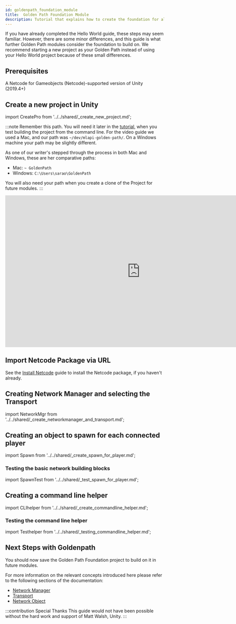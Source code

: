 ```yaml
---
id: goldenpath_foundation_module
title:  Golden Path Foundation Module
description: Tutorial that explains how to create the foundation for all the future Goldan path modules, the foundation module includes, creating a new project, Installing Netcode for Gameobjects ,  creating and testing the basic networking building blocks, and creating and testing a commandline helper. 
---
```


If you have already completed the Hello World guide, these steps may seem familiar. However, there are some minor differences, and this guide is what further Golden Path modules consider the foundation to build on. We recommend starting a new project as your Golden Path instead of using your Hello World project because of these small differences.


## Prerequisites

A Netcode for Gameobjects (Netcode)-supported version of Unity (2019.4+)

## Create a new project in Unity

              
import CreatePro from '../../shared/_create_new_project.md';

<CreatePro/>

:::note
Remember this path. You will need it later in the [tutorial](#creating-a-command-line-helper), when you test building the project from the command line. For the video guide we used a Mac, and our path was `~/dev/mlapi-golden-path/`. On a Windows machine your path may be slightly different.

As one of our writer's stepped through the process in both Mac and Windows, these are her comparative paths:
* Mac: `~ GoldenPath`
* Windows: `C:\Users\sarao\GoldenPath`

You will also need your path when you create a clone of the Project for future modules.
:::

<iframe src="https://www.youtube.com/embed/AOZE-b9Q8R8?playlist=AOZE-b9Q8R8&loop=1&&autoplay=0&controls=1&showinfo=0&mute=1"   width="854px"
        height="480px" className="video-container" frameborder="0" position="relative" allow="accelerometer; autoplay; loop; playlist; clipboard-write; encrypted-media; gyroscope; picture-in-picture"  allowfullscreen=""></iframe>


## Import Netcode Package via URL

See the [Install Netcode](../../migration/installation.md) guide to install the Netcode package, if you haven't already.

## Creating Network Manager and selecting the Transport

import NetworkMgr from '../../shared/_create_networkmanager_and_transport.md';

<NetworkMgr/>

## Creating an object to spawn for each connected player

import Spawn from '../../shared/_create_spawn_for_player.md';

<Spawn/>

### Testing the basic network building blocks

import SpawnTest from '../../shared/_test_spawn_for_player.md';

<SpawnTest/>

## Creating a command line helper

import CLIhelper from '../../shared/_create_commandline_helper.md';

<CLIhelper/>

### Testing the command line helper

import Testhelper from '../../shared/_testing_commandline_helper.md';

<Testhelper/>

## Next Steps with Goldenpath

You should now save the Golden Path Foundation project to build on it in future modules.

For more information on the relevant concepts introduced here please refer to the following sections of the documentation:

- [Network Manager](../../components/networkmanager.md)
- [Transport](../advanced-topics/../../advanced-topics/custom-transports.md)
- [Network Object](../../mlapi-basics/networkobject.md)

:::contribution Special Thanks
This guide would not have been possible without the hard work and support of Matt Walsh, Unity. 
:::
